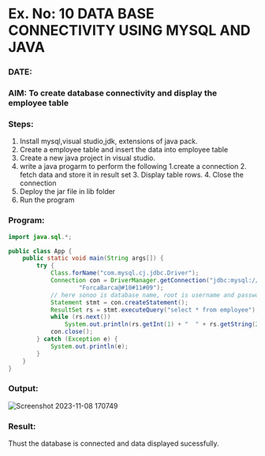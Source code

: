 # Ex. No: 10 DATA BASE CONNECTIVITY USING  MYSQL AND JAVA
### DATE: 
### AIM: To create database connectivity and display the employee table 

### Steps:
1. Install mysql,visual studio,jdk, extensions of java pack.
2. Create a employee table and insert the data into employee table  
3. Create a new java project in visual studio.
4. write a java progarm to perform the following 1.create a connection 2. fetch data and store it in result set 3. Display table rows. 4. Close the connection
5. Deploy the jar file in lib folder 
6. Run the program

### Program:
```java
import java.sql.*;

public class App {
    public static void main(String args[]) {
        try {
            Class.forName("com.mysql.cj.jdbc.Driver");
            Connection con = DriverManager.getConnection("jdbc:mysql://localhost:3306/d1", "root",
                    "ForcaBarca@#10#11#09");
            // here sonoo is database name, root is username and password
            Statement stmt = con.createStatement();
            ResultSet rs = stmt.executeQuery("select * from employee");
            while (rs.next())
                System.out.println(rs.getInt(1) + "  " + rs.getString(2) + "  " + rs.getString(3));
            con.close();
        } catch (Exception e) {
            System.out.println(e);
        }
    }
}

```
### Output:
![Screenshot 2023-11-08 170749](https://github.com/ArpanBardhan/DBMS/assets/119405037/fdb065da-fdaa-47f8-b40d-91810db7fded)


### Result:
Thust the database is connected and data displayed sucessfully.
